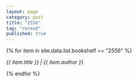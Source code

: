 ```yaml
---
layout: page
category: post
title: "2556"
tag: "reread"
published: true
---
```


{% for item in site.data.list.bookshelf == "2556" %}

<div>
	<i
		>
		{{ item.title }} | {{ item.author }}
	</i>
</div>

{% endfor %}

